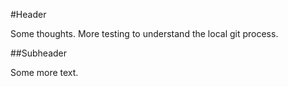 #Header

Some thoughts. More testing to understand the local git process.

##Subheader

Some more text.